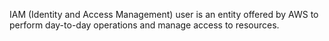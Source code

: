 IAM (Identity and Access Management) user is an entity offered by AWS to perform day-to-day operations and manage access to resources. 


